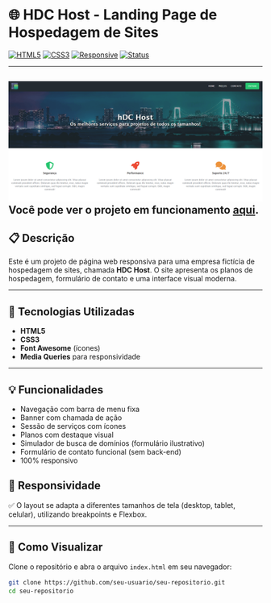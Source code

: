 # 🌐 HDC Host - Landing Page de Hospedagem de Sites

[![HTML5](https://img.shields.io/badge/HTML5-E34F26?style=for-the-badge&logo=html5&logoColor=white)](https://developer.mozilla.org/pt-BR/docs/Web/HTML)
[![CSS3](https://img.shields.io/badge/CSS3-1572B6?style=for-the-badge&logo=css3&logoColor=white)](https://developer.mozilla.org/pt-BR/docs/Web/CSS)
[![Responsive](https://img.shields.io/badge/Responsivo-Sim-2cc76a?style=for-the-badge)]()
[![Status](https://img.shields.io/badge/Status-Finalizado-2cc76a?style=for-the-badge)]()

---

![Tela Inicial do hDC Host](img/tela-principal.png) 
Você pode ver o projeto em funcionamento [aqui](https://hdc-host-lovat.vercel.app/).
---

## 📋 Descrição

Este é um projeto de página web responsiva para uma empresa fictícia de hospedagem de sites, chamada **HDC Host**. O site apresenta os planos de hospedagem, formulário de contato e uma interface visual moderna.

---

## 🧰 Tecnologias Utilizadas

- **HTML5**
- **CSS3**
- **Font Awesome** (ícones)
- **Media Queries** para responsividade

---

## 💡 Funcionalidades

- Navegação com barra de menu fixa
- Banner com chamada de ação
- Sessão de serviços com ícones
- Planos com destaque visual
- Simulador de busca de domínios (formulário ilustrativo)
- Formulário de contato funcional (sem back-end)
- 100% responsivo

## 📱 Responsividade

✅ O layout se adapta a diferentes tamanhos de tela (desktop, tablet, celular), utilizando breakpoints e Flexbox.

---

## 🚀 Como Visualizar

Clone o repositório e abra o arquivo `index.html` em seu navegador:

```bash
git clone https://github.com/seu-usuario/seu-repositorio.git
cd seu-repositorio
